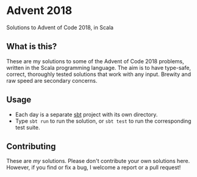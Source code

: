 # Advent 2018
Solutions to Advent of Code 2018, in Scala

## What is this?

These are my solutions to some of the Advent of Code 2018 problems, written in the Scala programming language.
The aim is to have type-safe, correct, thoroughly tested solutions that work with any input. Brewity and raw speed are secondary concerns. 

## Usage

- Each day is a separate [sbt](https://www.scala-sbt.org/) project with its own directory.
- Type `sbt run` to run the solution, or `sbt test` to run the corresponding test suite.

## Contributing

These are *my* solutions. Please don't contribute your own solutions here.
However, if you find or fix a bug, I welcome a report or a pull request!